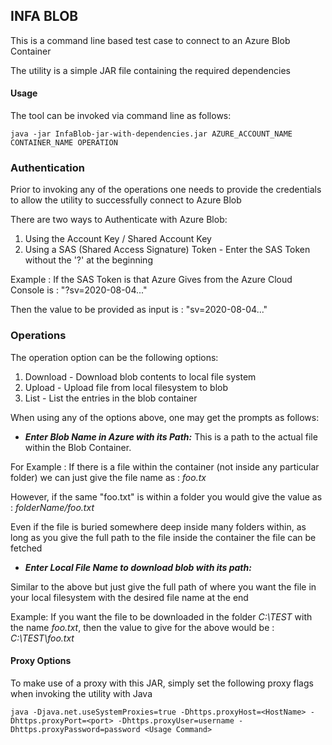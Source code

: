 ## INFA BLOB

This is a command line based test case to connect to an Azure Blob Container

The utility is a simple JAR file containing the required dependencies

#### Usage

The tool can be invoked via command line as follows:

```
java -jar InfaBlob-jar-with-dependencies.jar AZURE_ACCOUNT_NAME CONTAINER_NAME OPERATION
```

### Authentication

Prior to invoking any of the operations one needs to provide the credentials to allow the utility to successfully connect to Azure Blob

There are two ways to Authenticate with Azure Blob:

1. Using the Account Key / Shared Account Key
2. Using a SAS (Shared Access Signature) Token - Enter the SAS Token without the '?' at the beginning

Example : If the SAS Token is that Azure Gives from the Azure Cloud Console is : "?sv=2020-08-04..."

Then the value to be provided as input is : "sv=2020-08-04..."  



### Operations

The operation option can be the following options:

1. Download - Download blob contents to local file system
2. Upload - Upload file from local filesystem to blob
3. List - List the entries in the blob container

When using any of the options above, one may get the prompts as follows:

- ***Enter Blob Name in Azure with its Path:*** This is a path to the actual file within the Blob Container.

For Example : If there is a file within the container (not inside any particular folder) we can just give the file name as : *foo.tx*

However, if the same "foo.txt" is within a folder you would give the value as : *folderName/foo.txt*

Even if the file is buried somewhere deep inside many folders within, as long as you give the full path to the file inside the container the file can be fetched

- ***Enter Local File Name to download blob with its path:***

Similar to the above but just give the full path of where you want the file in your local filesystem with the desired file name at the end

Example: If you want the file to be downloaded in the folder *C:\TEST* with the name *foo.txt*, then the value to give for the above would be : *C:\TEST\foo.txt*

#### Proxy Options

To make use of a proxy with this JAR, simply set the following proxy flags when invoking the utility with Java

```java -Djava.net.useSystemProxies=true -Dhttps.proxyHost=<HostName> -Dhttps.proxyPort=<port> -Dhttps.proxyUser=username -Dhttps.proxyPassword=password <Usage Command>```